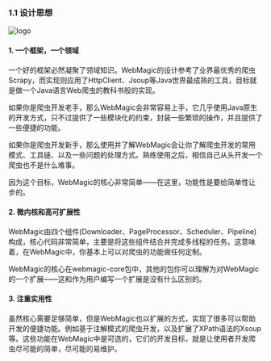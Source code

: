 ### 1.1 设计思想

![logo](http://webmagic.io/images/logo.jpeg)

#### 1. 一个框架，一个领域

一个好的框架必然凝聚了领域知识。WebMagic的设计参考了业界最优秀的爬虫Scrapy，而实现则应用了HttpClient、Jsoup等Java世界最成熟的工具，目标就是做一个Java语言Web爬虫的教科书般的实现。

如果你是爬虫开发老手，那么WebMagic会非常容易上手，它几乎使用Java原生的开发方式，只不过提供了一些模块化的约束，封装一些繁琐的操作，并且提供了一些便捷的功能。

如果你是爬虫开发新手，那么使用并了解WebMagic会让你了解爬虫开发的常用模式、工具链、以及一些问题的处理方式。熟练使用之后，相信自己从头开发一个爬虫也不是什么难事。

因为这个目标，WebMagic的核心非常简单——在这里，功能性是要给简单性让步的。

#### 2. 微内核和高可扩展性

WebMagic由四个组件(Downloader、PageProcessor、Scheduler、Pipeline)构成，核心代码非常简单，主要是将这些组件结合并完成多线程的任务。这意味着，在WebMagic中，你基本上可以对爬虫的功能做任何定制。

WebMagic的核心在webmagic-core包中，其他的包你可以理解为对WebMagic的一个扩展——这和作为用户编写一个扩展是没有什么区别的。

#### 3. 注重实用性

虽然核心需要足够简单，但是WebMagic也以扩展的方式，实现了很多可以帮助开发的便捷功能。例如基于注解模式的爬虫开发，以及扩展了XPath语法的Xsoup等。这些功能在WebMagic中是可选的，它们的开发目标，就是让使用者开发爬虫尽可能的简单，尽可能的易维护。